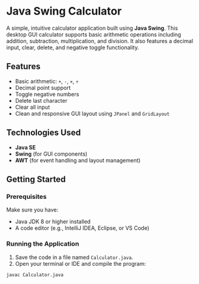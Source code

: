 # Java Swing Calculator

A simple, intuitive calculator application built using **Java Swing**. This desktop GUI calculator supports basic arithmetic operations including addition, subtraction, multiplication, and division. It also features a decimal input, clear, delete, and negative toggle functionality.

## Features

- Basic arithmetic: `+`, `-`, `×`, `÷`
- Decimal point support
- Toggle negative numbers
- Delete last character
- Clear all input
- Clean and responsive GUI layout using `JPanel` and `GridLayout`

## Technologies Used 

- **Java SE**
- **Swing** (for GUI components)
- **AWT** (for event handling and layout management)

## Getting Started

### Prerequisites

Make sure you have:

- Java JDK 8 or higher installed
- A code editor (e.g., IntelliJ IDEA, Eclipse, or VS Code)

### Running the Application

1. Save the code in a file named `Calculator.java`.
2. Open your terminal or IDE and compile the program:

```bash
javac Calculator.java
